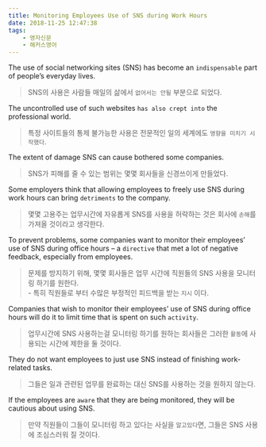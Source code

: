 ```yaml
---
title: Monitoring Employees Use of SNS during Work Hours
date: 2018-11-25 12:47:38
tags:
    - 영자신문
    - 해커스영어
---
```


The use of social networking sites (SNS) has become an `indispensable` part of people’s everyday lives.  
> SNS의 사용은 사람들 매일의 삶에서 `없어서는 안될` 부분으로 되었다.  

The uncontrolled use of such websites `has also crept into` the professional world.  
> 특정 사이트들의 통제 불가능한 사용은 전문적인 일의 세계에도 `영향을 미치기 시작했다`.  

The extent of damage SNS can cause bothered some companies.  
> SNS가 피해를 줄 수 있는 범위는 몇몇 회사들을 신경쓰이게 만들었다.  

Some employers think that allowing employees to freely use SNS during work hours can bring `detriments` to the company.  
> 몇몇 고용주는 업무시간에 자유롭게 SNS를 사용을 허락하는 것은 회사에 `손해`를 가져올 것이라고 생각한다.  

To prevent problems, some companies want to monitor their employees’ use of SNS during office hours – a `directive` that met a lot of negative feedback, especially from employees.  
> 문제를 방지하기 위해, 몇몇 회사들은 업무 시간에 직원들의 SNS 사용을 모니터링 하기를 원한다.  
> \- 특히 직원들로 부터 수많은 부정적인 피드백을 받는 `지시` 이다. 

Companies that wish to monitor their employees’ use of SNS during office hours will do it to limit time that is spent on such `activity`.  
> 업무시간에 SNS 사용하는걸 모니터링 하기를 원하는 회사들은 그러한 `활동`에 사용되는 시간에 제한을 둘 것이다.  

They do not want employees to just use SNS instead of finishing work-related tasks.  
> 그들은 일과 관련된 업무를 완료하는 대신 SNS를 사용하는 것을 원하지 않는다.  

If the employees are `aware` that they are being monitored, they will be cautious about using SNS.  
> 만약 직원들이 그들이 모니터링 하고 있다는 사실을 `알고있다`면, 그들은 SNS 사용에 조심스러워 질 것이다.  

<!-- more -->